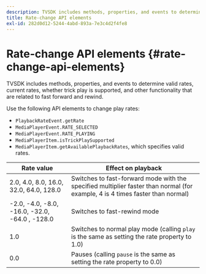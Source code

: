 ```yaml
---
description: TVSDK includes methods, properties, and events to determine valid rates, current rates, whether trick play is supported, and other functionality that are related to fast forward and rewind.
title: Rate-change API elements
exl-id: 282d0d12-5244-4abd-893a-7e3c4d2f4fe8
---
```

# Rate-change API elements {#rate-change-api-elements}

TVSDK includes methods, properties, and events to determine valid rates, current rates, whether trick play is supported, and other functionality that are related to fast forward and rewind.

<!--<a id="section_E5D37C71323947E2AED8B866D9835E31"></a>-->

Use the following API elements to change play rates:

* `PlaybackRateEvent.getRate` 
* `MediaPlayerEvent.RATE_SELECTED` 
* `MediaPlayerEvent.RATE_PLAYING` 
* `MediaPlayerItem.isTrickPlaySupported` 
* `MediaPlayerItem.getAvailablePlaybackRates`, which specifies valid rates.

|  **Rate value**  | **Effect on playback**  |
|---|---|
|  2.0, 4.0, 8.0, 16.0, 32.0, 64.0, 128.0  | Switches to fast-forward mode with the specified multiplier faster than normal (for example, 4 is 4 times faster than normal)  |
|  -2.0, -4.0, -8.0, -16.0, -32.0, -64.0 , -128.0  | Switches to fast-rewind mode  |
|  1.0  | Switches to normal play mode (calling `play` is the same as setting the rate property to 1.0)  |
|  0.0  | Pauses (calling `pause` is the same as setting the rate property to 0.0)  |
